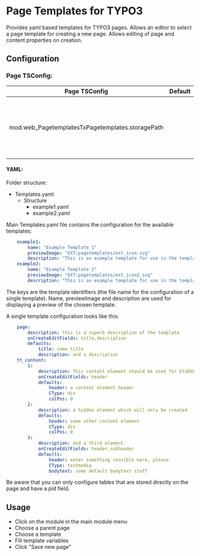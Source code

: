 Page Templates for TYPO3
========================

Provides yaml based templates for TYPO3 pages. Allows an editor to select a page template for creating a new page.
Allows editing of page and content properties on creation.

Configuration
-------------

### Page TSConfig:

| Page TSConfig | Default | Description |
| --------------|---------|-------------|
| mod.web_PagetemplatesTxPagetemplates.storagePath | | Path to the directory containing the YAML configuration files (EXT: syntax is supported) |


#### YAML:

Folder structure:

- Templates.yaml
  - Structure
    - example1.yaml
    - example2.yaml
    
    
Main Templates.yaml file contains the configuration for the available templates:

```yaml
    example1:
        name: "Example Template 1"
        previewImage: "EXT:pagetemplates/ext_icon.svg"
        description: "This is an example template for use in the templates extension."
    example2:
        name: "Example Template 2"
        previewImage: "EXT:pagetemplates/ext_icon2.svg"
        description: "This is an example template for use in the templates extension."
```

The keys are the template identifiers (the file name for the configuration of a single template). Name, previewImage
and description are used for displaying a preview of the chosen template.

A single template configuration looks like this:

```yaml
    page:
        description: this is a superb description of the template
        onCreateEditFields: title,description
        defaults:
            title: some title
            description: and a description
    tt_content:
        1:
            description: This content element should be used for blobbber
            onCreateEditFields: header
            defaults:
                header: a content element header
                CType: div
                colPos: 0
        2:
            description: a hidden element which will only be created
            defaults:
                header: some other content element
                CType: div
                colPos: 0
        3:
            description: and a third element
            onCreateEditFields: header,subheader
            defaults:
                header: enter something sensible here, please
                CType: textmedia
                bodytext: some default bodytext stuff
```

Be aware that you can only configure tables that are stored directly on the page and have a pid field.

## Usage

- Click on the module in the main module menu
- Choose a parent page
- Choose a template
- Fill template variables 
- Click "Save new page"
